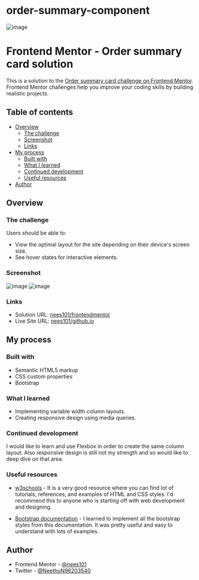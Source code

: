 # order-summary-component
![image](https://user-images.githubusercontent.com/98355491/173905913-20c8a00f-d40a-4974-9a90-760c0fa2b0f6.png)
# Frontend Mentor - Order summary card solution

This is a solution to the [Order summary card challenge on Frontend Mentor](https://www.frontendmentor.io/challenges/order-summary-component-QlPmajDUj). Frontend Mentor challenges help you improve your coding skills by building realistic projects.

## Table of contents

- [Overview](#overview)
  - [The challenge](#the-challenge)
  - [Screenshot](#screenshot)
  - [Links](#links)
- [My process](#my-process)
  - [Built with](#built-with)
  - [What I learned](#what-i-learned)
  - [Continued development](#continued-development)
  - [Useful resources](#useful-resources)
- [Author](#author)



## Overview

### The challenge

Users should be able to:

- View the optimal layout for the site depending on their device's screen size.
- See hover states for interactive elements.

### Screenshot

![image](https://user-images.githubusercontent.com/98355491/173905913-20c8a00f-d40a-4974-9a90-760c0fa2b0f6.png)
![image](https://user-images.githubusercontent.com/98355491/173908508-4aa3c2e0-a95d-45ab-b578-7baeca47194f.png)

### Links

- Solution URL: [nees101/frontendmentor](https://www.frontendmentor.io/solutions/responsive-site-using-css-and-bootstrap-868Rk1jRZ#comment-611c9b2330d21659ace4be54)
- Live Site URL: [nees101/github.io]( https://nees101.github.io/Order-Summary-Component-Solution/)

## My process

### Built with

- Semantic HTML5 markup
- CSS custom properties
- Bootstrap


### What I learned

- Implementing variable width column layouts.
- Creating responsive design using media queries.

### Continued development

I would like to learn and use Flexbox in order to create the same column layout. Also responsive design is still not my strength and so would like to deep dive on that area.


### Useful resources

- [w3schools](https://www.w3schools.com/) - It is a very good resource where you can find lot of tutorials, references, and examples of HTML and CSS styles. I'd recommend this to anyone who is starting off with web development and designing.

- [Bootstrap documentation](https://getbootstrap.com/docs/5.1/getting-started/introduction/) - I learned to implement all the bootstrap styles from this documentation. It was pretty useful and easy to understand with lots of examples.


## Author

- Frontend Mentor - [@nees101](https://www.frontendmentor.io/profile/nees101)
- Twitter - [@NeethuN96203540 ](https://www.twitter.com/NeethuN96203540 )
